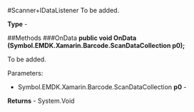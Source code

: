 #Scanner+IDataListener
To be added.

**Type** - 

##Methods
###OnData
**public void OnData (Symbol.EMDK.Xamarin.Barcode.ScanDataCollection p0);**

To be added.

Parameters: 

* Symbol.EMDK.Xamarin.Barcode.ScanDataCollection **p0** - 

**Returns** - System.Void




